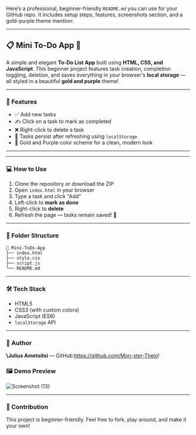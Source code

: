 Here’s a professional, beginner-friendly `README.md` you can use for your GitHub repo. It includes setup steps, features, screenshots section, and a gold-purple theme mention:

---

## 📋 Mini To-Do App 👑

A simple and elegant **To-Do List App** built using **HTML, CSS, and JavaScript**. This beginner project features task creation, completion toggling, deletion, and saves everything in your browser's **local storage** — all styled in a beautiful **gold and purple** theme!

---

### 🚀 Features

* ✅ Add new tasks
* ✍️ Click on a task to mark as completed
* ❌ Right-click to delete a task
* 💾 Tasks persist after refreshing using `localStorage`
* 🎨 Gold and Purple color scheme for a clean, modern look

---




---

### 💻 How to Use

1. Clone the repository or download the ZIP
2. Open `index.html` in your browser
3. Type a task and click "Add"
4. Left-click to **mark as done**
5. Right-click to **delete**
6. Refresh the page — tasks remain saved! 🧠

---

### 📁 Folder Structure

```
📁 Mini-ToDo-App
├── index.html
├── style.css
├── script.js
└── README.md
```

---

### 🛠️ Tech Stack

* HTML5
* CSS3 (with custom colors)
* JavaScript (ES6)
* `localStorage` API

---

### 🌟 Author

**\Julius Ametsitsi** — GitHub:https://github.com/Mon-ster-Thelo!



### 🖼️ Demo Preview

![Screenshot (13)](https://github.com/user-attachments/assets/16b97acd-0ab6-44f6-aacb-e49e2e20488f)


---

### 🏁 Contribution

This project is beginner-friendly. Feel free to fork, play around, and make it your own!

